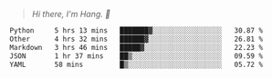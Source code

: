 > *Hi there, I'm Hang. 👋*

<!--START_SECTION:waka-->

```txt
Python     5 hrs 13 mins   ███████▓░░░░░░░░░░░░░░░░░   30.87 %
Other      4 hrs 32 mins   ██████▓░░░░░░░░░░░░░░░░░░   26.81 %
Markdown   3 hrs 46 mins   █████▓░░░░░░░░░░░░░░░░░░░   22.23 %
JSON       1 hr 37 mins    ██▒░░░░░░░░░░░░░░░░░░░░░░   09.59 %
YAML       58 mins         █▒░░░░░░░░░░░░░░░░░░░░░░░   05.72 %
```

<!--END_SECTION:waka-->
